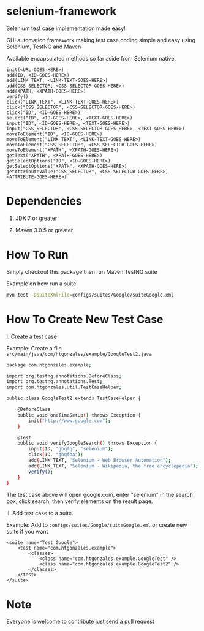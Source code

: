 selenium-framework
========================

Selenium test case implementation made easy!

GUI automation framework making test case coding simple and easy using Selenium, TestNG and Maven

Available encapsulated methods so far aside from Selenium native:

```
init(<URL-GOES-HERE>)
add(ID, <ID-GOES-HERE>)
add(LINK_TEXT, <LINK-TEXT-GOES-HERE>)
add(CSS_SELECTOR, <CSS-SELECTOR-GOES-HERE>)
add(XPATH, <XPATH-GOES-HERE>)
verify()
click("LINK_TEXT", <LINK-TEXT-GOES-HERE>)
click("CSS_SELECTOR", <CSS-SELECTOR-GOES-HERE>)
click("ID", <ID-GOES-HERE>)
select("ID", <ID-GOES-HERE>, <TEXT-GOES-HERE>)
input("ID", <ID-GOES-HERE>, <TEXT-GOES-HERE>)
input("CSS_SELECTOR", <CSS-SELECTOR-GOES-HERE>, <TEXT-GOES-HERE>)
moveToElement("ID", <ID-GOES-HERE>)
moveToElement("LINK_TEXT", <LINK-TEXT-GOES-HERE>)
moveToElement("CSS_SELECTOR", <CSS-SELECTOR-GOES-HERE>)
moveToElement("XPATH", <XPATH-GOES-HERE>)
getText("XPATH", <XPATH-GOES-HERE>)
getSelectOptions("ID", <ID-GOES-HERE>)
getSelectOptions("XPATH", <XPATH-GOES-HERE>)
getAttributeValue("CSS_SELECTOR", <CSS-SELECTOR-GOES-HERE>, <ATTRIBUTE-GOES-HERE>)
```

Dependencies
========================

1. JDK 7 or greater

2. Maven 3.0.5 or greater


How To Run
========================

Simply checkout this package then run Maven TestNG suite

Example on how run a suite
```sh
mvn test -DsuiteXmlFile=configs/suites/Google/suiteGoogle.xml
```

How To Create New Test Case
========================

I. Create a test case

Example: Create a file `src/main/java/com/htgonzales/example/GoogleTest2.java`

```sh
package com.htgonzales.example;

import org.testng.annotations.BeforeClass;
import org.testng.annotations.Test;
import com.htgonzales.util.TestCaseHelper;

public class GoogleTest2 extends TestCaseHelper {

	@BeforeClass
	public void oneTimeSetUp() throws Exception {
		init("http://www.google.com");
	}

	@Test
	public void verifyGoogleSearch() throws Exception {
		input(ID, "gbqfq", "selenium");
		click(ID, "gbqfba");
		add(LINK_TEXT, "Selenium - Web Browser Automation");
		add(LINK_TEXT, "Selenium - Wikipedia, the free encyclopedia");
		verify();
	}
}
```
The test case above will open google.com, enter "selenium" in the search box, click search, then verify elements on the result page.

II. Add test case to a suite.

Example: Add to `configs/suites/Google/suiteGoogle.xml` or create new suite if you want

```
<suite name="Test Google">
	<test name="com.htgonzales.example">
		<classes>
			<class name="com.htgonzales.example.GoogleTest" />
			<class name="com.htgonzales.example.GoogleTest2" />
		</classes>
	</test>
</suite>
```

Note
===========

Everyone is welcome to contribute just send a pull request
